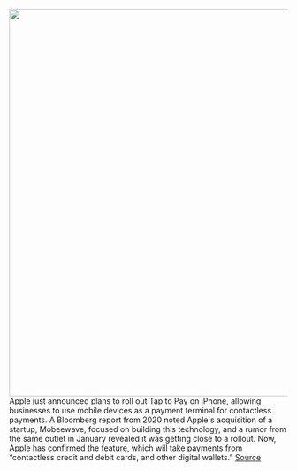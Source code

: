 <img src='https://cdn.vox-cdn.com/thumbor/4opz4eCMYQ9z0Wr5yPzpfZv8y5I=/0x0:1180x897/1200x800/filters:focal(496x355:684x543)/cdn.vox-cdn.com/uploads/chorus_image/image/70483861/Apple_Apple_Pay_Transaction.0.jpg' width='700px' /><br/>
Apple just announced plans to roll out Tap to Pay on iPhone, allowing businesses to use mobile devices as a payment terminal for contactless payments. A Bloomberg report from 2020 noted Apple's acquisition of a startup, Mobeewave, focused on building this technology, and a rumor from the same outlet in January revealed it was getting close to a rollout. Now, Apple has confirmed the feature, which will take payments from “contactless credit and debit cards, and other digital wallets.”
<a href='https://www.theverge.com/2022/2/8/22923463/apple-iphone-tap-to-pay-contactless-shopify-nfc'> Source <a/>